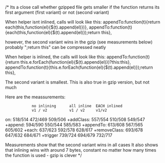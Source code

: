   /*
  Its a close call whether gzipped file gets smaller if the function 
  returns its first argument (first variant) or not (second variant)

  When helper isnt inlined, calls will look like this:
  appendTo:function(t){return each(this,function(el){$(t).append(el)})},
  appendTo:function(t){each(this,function(el){$(t).append(el)});return this},

  however, the second variant wins in the gzip (see measurements below)
  probably ";return this" can be compressed neatly

  When helper is inlined, the calls will look like this:
  appendTo:function(t){return this.e.forEach(function(el){$(t).append(el)})?this:this},
  appendTo:function(t){this.e.forEach(function(el){$(t).append(el)});return this},

  The second variant is smallest. This is also true in gzip version, but not much

  Here are the meassurements:

                no inlining      all inline  EACH inlined
                v1 / v2          v1 / v2     v1/v2

  on:           518/514          472/469     509/506
  +addClass:    557/554          510/508     549/547
  +append:      594/590          550/544     585/583
  +appendTo:    613/608          567/565     605/602
  +each:        637/623          592/578     628/617
  +removeClass: 693/678          647/632     684/671
  +trigger      739/724          694/679     732/717

  Measurements show that the second variant wins in all cases
  It also shows that inlining wins with around 7 bytes, constant no matter how many
  times the function is used - gzip is clever
*/

